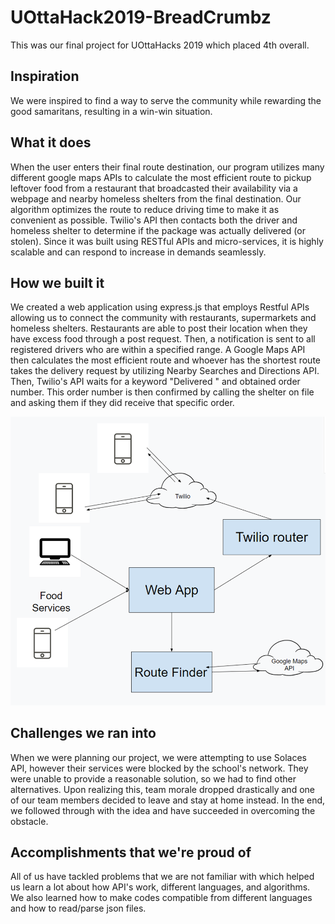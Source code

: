 # UOttaHack2019-BreadCrumbz

This was our final project for UOttaHacks 2019 which placed 4th overall.

## Inspiration

We were inspired to find a way to serve the community while rewarding the good samaritans, resulting in a win-win situation.

## What it does

When the user enters their final route destination, our program utilizes many different google maps APIs to calculate the most efficient route to pickup leftover food from a restaurant that broadcasted their availability via a webpage and nearby homeless shelters from the final destination. Our algorithm optimizes the route to reduce driving time to make it as convenient as possible. Twilio's API then contacts both the driver and homeless shelter to determine if the package was actually delivered (or stolen). Since it was built using RESTful APIs and micro-services, it is highly scalable and can respond to increase in demands seamlessly.

## How we built it

We created a web application using express.js that employs Restful APIs allowing us to connect the community with restaurants, supermarkets and homeless shelters. Restaurants are able to post their location when they have excess food through a post request. Then, a notification is sent to all registered drivers who are within a specified range. A Google Maps API then calculates the most efficient route and whoever has the shortest route takes the delivery request by utilizing Nearby Searches and Directions API. Then, Twilio's API waits for a keyword "Delivered " and obtained order number. This order number is then confirmed by calling the shelter on file and asking them if they did receive that specific order.

![](architecture%20map%20of%20project.png)

## Challenges we ran into

When we were planning our project, we were attempting to use Solaces API, however their services were blocked by the school's network. They were unable to provide a reasonable solution, so we had to find other alternatives. Upon realizing this, team morale dropped drastically and one of our team members decided to leave and stay at home instead. In the end, we followed through with the idea and have succeeded in overcoming the obstacle.

## Accomplishments that we're proud of

All of us have tackled problems that we are not familiar with which helped us learn a lot about how API's work, different languages, and algorithms. We also learned how to make codes compatible from different languages and how to read/parse json files.
